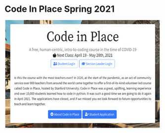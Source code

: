 # Code In Place Spring 2021

<p align="center">
  <img width="500" height="350" src="img/code-in-place.png">
</p>